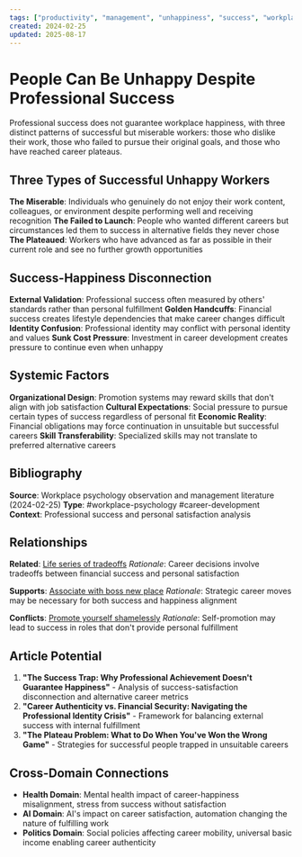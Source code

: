 ```yaml
---
tags: ["productivity", "management", "unhappiness", "success", "workplace", "career"]
created: 2024-02-25
updated: 2025-08-17
---
```


# People Can Be Unhappy Despite Professional Success

Professional success does not guarantee workplace happiness, with three distinct patterns of successful but miserable workers: those who dislike their work, those who failed to pursue their original goals, and those who have reached career plateaus.

## Three Types of Successful Unhappy Workers

**The Miserable**: Individuals who genuinely do not enjoy their work content, colleagues, or environment despite performing well and receiving recognition
**The Failed to Launch**: People who wanted different careers but circumstances led them to success in alternative fields they never chose
**The Plateaued**: Workers who have advanced as far as possible in their current role and see no further growth opportunities

## Success-Happiness Disconnection

**External Validation**: Professional success often measured by others' standards rather than personal fulfillment
**Golden Handcuffs**: Financial success creates lifestyle dependencies that make career changes difficult
**Identity Confusion**: Professional identity may conflict with personal identity and values
**Sunk Cost Pressure**: Investment in career development creates pressure to continue even when unhappy

## Systemic Factors

**Organizational Design**: Promotion systems may reward skills that don't align with job satisfaction
**Cultural Expectations**: Social pressure to pursue certain types of success regardless of personal fit
**Economic Reality**: Financial obligations may force continuation in unsuitable but successful careers
**Skill Transferability**: Specialized skills may not translate to preferred alternative careers

## Bibliography

**Source**: Workplace psychology observation and management literature (2024-02-25)
**Type**: #workplace-psychology #career-development
**Context**: Professional success and personal satisfaction analysis

## Relationships

**Related**: [Life series of tradeoffs](productivity-life-tradeoffs.md)
*Rationale*: Career decisions involve tradeoffs between financial success and personal satisfaction

**Supports**: [Associate with boss new place](productivity-associate-boss.md)
*Rationale*: Strategic career moves may be necessary for both success and happiness alignment

**Conflicts**: [Promote yourself shamelessly](productivity-promote-shamelessly.md)
*Rationale*: Self-promotion may lead to success in roles that don't provide personal fulfillment

## Article Potential

1. **"The Success Trap: Why Professional Achievement Doesn't Guarantee Happiness"** - Analysis of success-satisfaction disconnection and alternative career metrics
2. **"Career Authenticity vs. Financial Security: Navigating the Professional Identity Crisis"** - Framework for balancing external success with internal fulfillment
3. **"The Plateau Problem: What to Do When You've Won the Wrong Game"** - Strategies for successful people trapped in unsuitable careers

## Cross-Domain Connections

- **Health Domain**: Mental health impact of career-happiness misalignment, stress from success without satisfaction
- **AI Domain**: AI's impact on career satisfaction, automation changing the nature of fulfilling work
- **Politics Domain**: Social policies affecting career mobility, universal basic income enabling career authenticity